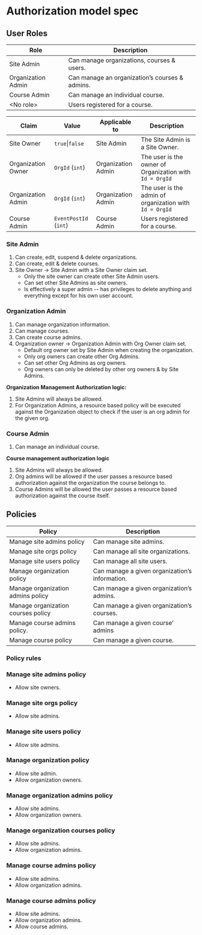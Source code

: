 
# Authorization model spec


## User Roles

Role | Description
---|---
Site Admin | Can manage organizations, courses & users.
Organization Admin | Can manage an organization’s courses & admins.
Course Admin | Can manage an individual course.
&lt;No role> | Users registered for a course.


Claim | Value | Applicable to | Description
--- | --- | --- | ---
Site Owner |  `true`\|`false` | Site Admin | The Site Admin is a Site Owner.
Organization Owner | `OrgId` (`int`) | Organization Admin | The user is the owner of Organization with `Id = OrgId`
Organization Admin | `OrgId` (`int`) | Organization Admin | The user is the admin of organization with `Id = OrgId`
Course Admin | `EventPostId` (`int`) | Course Admin | Users registered for a course.

### Site Admin

1.  Can create, edit, suspend & delete organizations.
2.  Can create, edit & delete courses.
3.  Site Owner → Site Admin with a Site Owner claim set.
    -   Only the site owner can create other Site Admin users.
    -   Can set other Site Admins as site owners.
    -   Is effectively a super admin -- has privileges to delete anything and everything except for his own user account.

### Organization Admin

1.  Can manage organization information.
2.  Can manage courses.
3.  Can create course admins.
4.  Organization owner → Organization Admin with Org Owner claim set.
    -   Default org owner set by Site Admin when creating the organization.
    -   Only org owners can create other Org Admins.
    -   Can set other Org Admins as org owners.
    -   Org owners can only be deleted by other org owners & by Site Admins.
    

**Organization Management Authorization logic:**

1.  Site Admins will always be allowed.    
2.  For Organization Admins, a resource based policy will be executed against the Organization object to check if the user is an org admin for the given org.
    

### Course Admin

1.  Can manage an individual course.

**Course management authorization logic**

1.  Site Admins will always be allowed.
2.  Org admins will be allowed if the user passes a resource based authorization against the organization the course belongs to.
3.  Course Admins will be allowed the user passes a resource based authorization against the course itself.

## Policies

Policy | Description
--- | ---
Manage site admins policy | Can manage site admins.
Manage site orgs policy | Can manage all site organizations.
Manage site users policy | Can manage all site users.
Manage organization policy | Can manage a given organization’s information.
Manage organization admins policy | Can manage a given organization’s admins.
Manage organization courses policy | Can manage a given organization’s courses.
Manage course admins policy. | Can manage a given course’ admins
Manage course policy | Can manage a given course.

### Policy rules

### Manage site admins policy

-   Allow site owners.
    

### Manage site orgs policy

-   Allow site admins.
    

### Manage site users policy

-   Allow site admins.
    

### Manage organization policy

-   Allow site admin.
-   Allow organization owners.
    

### Manage organization admins policy

-   Allow site admins.
-   Allow organization owners.
    

### Manage organization courses policy

-   Allow site admins.
-   Allow organization admins.
    

### Manage course admins policy

-   Allow site admins.
-   Allow organization admins.
    

### Manage course admins policy

-   Allow site admins.
-   Allow organization admins.
-   Allow course admins.
